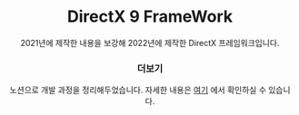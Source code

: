 <div align="center">
 <h1> DirectX 9 FrameWork </h1>
 <p> 2021년에 제작한 내용을 보강해 2022년에 제작한 DirectX 프레임워크입니다. </p>
 
 <h3> 더보기 </h3>
 <p> 노션으로 개발 과정을 정리해두었습니다. 자세한 내용은 <a href="http://leeinhwan-directx9.notion.site">여기</a> 에서 확인하실 수 있습니다.</p> 
</div>

